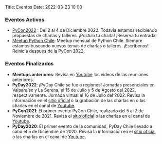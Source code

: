 Title: Eventos
Date: 2022-03-23 10:00


### Eventos Activos

* [PyCon2022](https://pycon.cl) : Del 2 al 4 de Diciembre 2022. Todavía estamos recibiendo propuestas de charlas y talleres. ¡Postula tu charla! ¡Reserva tu entrada!
* [Meetup Python Chile](https://meetup.com/es/pythonchile): Meetup mensual de Python Chile. Siempre estamos buscando nuevos temas de charlas o talleres. ¡Escríbenos! Reinicia después de la PyCon 2022.

### Eventos Finalizados

* **Meetups anteriores**: Revisa en [Youtube](https://www.youtube.com/playlist?list=PLUJnp-JI9H_yCrLT2-6Ze_cSMGsLcGloh) los videos de las reuniones anteriores.
* **PyDay2022**: ¡PyDay Chile se fue a regiones! Jornadas presenciales en Valparaíso y La Serena, el 15 de Julio y 5 de Agosto del 2022, respectivamente. Jornada virtual el 16 de Julio del 2022. Revisa la información en el [sitio oficial](https://pyday.cl) o la grabación de las charlas en  o las charlas en el canal de [Youtube](https://www.youtube.com/watch?v=Dy0SSE8uk-Y).
* **PyCon2021**: El primer evento PyCon Chile, realizado del 5 al 7 de Noviembre de 2021. Revisa el [sitio oficial](https://pycon.cl/2021) o las charlas en el canal de [Youtube](https://www.youtube.com/playlist?list=PLUJnp-JI9H_wrHCpMPDdYcqSNF6EVISUW).
* **PyDay2020**: El primer evento de la comunidad, PyDay Chile llevado a cabo el 5 de Diciembre de 2020. Revisa la información en el [sitio oficial](https://pyday.cl/2020/) o las charlas en el canal de [Youtube](https://www.youtube.com/watch?v=x6U4ocP1k2Q&list=PLUJnp-JI9H_xUe5Jur1MqwdODwtOQs09p).

